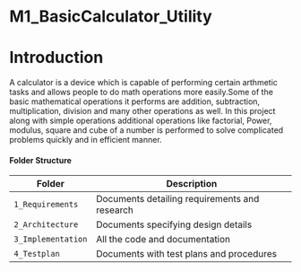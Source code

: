 # M1_BasicCalculator_Utility

# Introduction

A calculator is a device which is capable of performing certain arthmetic tasks and allows people to do math operations more easily.Some of the basic mathematical operations it performs are addition, subtraction, multiplication, division and many other operations as well.
In this project along with simple operations additional operations like factorial, Power, modulus, square and cube of a number is performed to solve complicated problems quickly and in efficient manner.

#### Folder Structure
Folder             | Description
-------------------| -----------------------------------------
`1_Requirements`   | Documents detailing requirements and research
`2_Architecture`         | Documents specifying design details
`3_Implementation` | All the code and documentation
`4_Testplan`      | Documents with test plans and procedures
